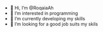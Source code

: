 - 👋 Hi, I’m @RoqaiaAh
- 👀 I’m interested in programming 
- 🌱 I’m currently developing my skills 
- 💞️ I’m looking for a good job suits my skils

<!---
RoqaiaAh/RoqaiaAh is a ✨ special ✨ repository because its `README.md` (this file) appears on your GitHub profile.
You can click the Preview link to take a look at your changes.
--->
